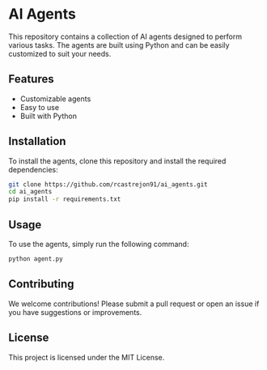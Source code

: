 # AI Agents

This repository contains a collection of AI agents designed to perform various tasks. The agents are built using Python and can be easily customized to suit your needs.

## Features

- Customizable agents
- Easy to use
- Built with Python

## Installation

To install the agents, clone this repository and install the required dependencies:

```bash
git clone https://github.com/rcastrejon91/ai_agents.git
cd ai_agents
pip install -r requirements.txt
```

## Usage

To use the agents, simply run the following command:

```bash
python agent.py
```

## Contributing

We welcome contributions! Please submit a pull request or open an issue if you have suggestions or improvements.

## License

This project is licensed under the MIT License.
